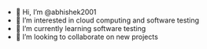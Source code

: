 - 👋 Hi, I’m @abhishek2001
- 👀 I’m interested in cloud computing and software testing 
- 🌱 I’m currently learning software testing 
- 💞️ I’m looking to collaborate on new projects 

<!---
abhishek2001/abhishek2001 is a ✨ special ✨ repository because its `README.md` (this file) appears on your GitHub profile.
You can click the Preview link to take a look at your changes.
--->
